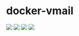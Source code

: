 # docker-vmail
[![](https://travis-ci.org/davewongillies/docker-vmail.svg?branch=master)](https://travis-ci.org/davewongillies/docker-vmail) ![](https://img.shields.io/badge/vmail-v2.9.8-007EC7.svg?style=flat-square) ![](https://img.shields.io/docker/automated/davewongillies/vmail.svg) ![](https://img.shields.io/docker/build/davewongillies/vmail.svg)

